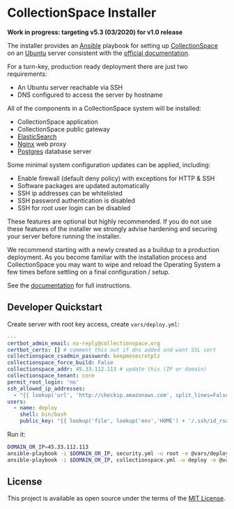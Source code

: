 # CollectionSpace Installer

**Work in progress: targeting v5.3 (03/2020) for v1.0 release**

The installer provides an [Ansible](https://www.ansible.com/) playbook
for setting up [CollectionSpace](https://www.collectionspace.org/) on an
[Ubuntu](https://ubuntu.com/) server consistent with the [official
documentation](https://collectionspace.atlassian.net/wiki/spaces/DOC/pages/701465498/Installing+on+Ubuntu+LTS).

For a turn-key, production ready deployment there are just two requirements:

- An Ubuntu server reachable via SSH
- DNS configured to access the server by hostname

All of the components in a CollectionSpace system will be installed:

- CollectionSpace application
- CollectionSpace public gateway
- [ElasticSearch](https://www.elastic.co/)
- [Nginx](https://www.nginx.com/) web proxy
- [Postgres](https://www.postgresql.org/) database server

Some minimal system configuration updates can be applied, including:

- Enable firewall (default deny policy) with exceptions for HTTP & SSH
- Software packages are updated automatically
- SSH ip addresses can be whitelisted
- SSH password authentication is disabled
- SSH for root user login can be disabled

These features are optional but highly recommended. If you do not use
these features of the installer we strongly advise hardening and
securing your server before running the installer.

We recommend starting with a newly created as a buildup to a production
deployment. As you become familiar with the installation process and
CollectionSpace you may want to wipe and reload the Operating System a
few times before settling on a final configuration / setup.

See the [documentation](docs/README.md) for full instructions.

## Developer Quickstart

Create server with root key access, create `vars/deploy.yml`:

```yml
---
certbot_admin_email: no-reply@collectionspace.org
certbot_certs: [] # comment this out if dns added and want SSL cert
collectionspace_csadmin_password: keepmesecretplz
collectionspace_force_build: False
collectionspace_addr: 45.33.112.113 # update this (IP or domain)
collectionspace_tenant: core
permit_root_login: 'no'
ssh_allowed_ip_addresses:
  - "{{ lookup('url', 'http://checkip.amazonaws.com', split_lines=False) | replace('\n', '') }}"
users:
  - name: deploy
    shell: bin/bash
    public_key: "{{ lookup('file', lookup('env','HOME') + '/.ssh/id_rsa.pub') }}"
```

Run it:

```bash
DOMAIN_OR_IP=45.33.112.113
ansible-playbook -i $DOMAIN_OR_IP, security.yml -u root -e @vars/deploy.yml
ansible-playbook -i $DOMAIN_OR_IP, collectionspace.yml -u deploy -e @vars/deploy.yml
```

## License

This project is available as open source under the terms of the
[MIT License](http://opensource.org/licenses/MIT).
